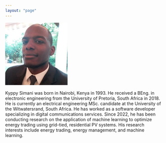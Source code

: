```yaml
---
layout: "page"
---
```




![](/members/kyppy_mini.jpg)


Kyppy Simani was born in Nairobi, Kenya in 1993. He received a BEng. in electronic engineering from the University of Pretoria, South Africa in 2018. He is currently an electrical engineering MSc. candidate at the University of the Witwatersrand, South Africa. He has worked as a software developer specializing in digital communications services. Since 2022, he has been conducting research on the application of machine learning to optimize energy trading using grid-tied, residential PV systems. His research interests include energy trading, energy management, and machine learning.

